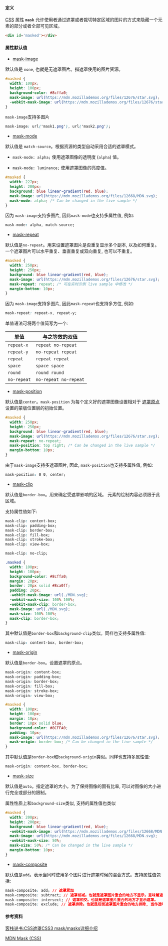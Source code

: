 #### 定义

[CSS](https://developer.mozilla.org/zh-CN/docs/Web/CSS) 属性 **`mask`** 允许使用者通过遮罩或者裁切特定区域的图片的方式来隐藏一个元素的部分或者全部可见区域。

```html
<div id='masked'></div>
```

#### 属性默认值

- [mask-image](https://developer.mozilla.org/zh-CN/docs/Web/CSS/mask-image)

默认值是 `none`, 也就是无遮罩图片。指遮罩使用的图片资源。

```css
#masked {
  width: 100px;
  height: 100px;
  background-color: #8cffa0;
  mask-image: url(https://mdn.mozillademos.org/files/12676/star.svg);
  -webkit-mask-image: url(https://mdn.mozillademos.org/files/12676/star.svg);
}
```

`mask-image`支持多图片
```css
mask-image: url('mask1.png'), url('mask2.png');
```

- [mask-mode](https://developer.mozilla.org/zh-CN/docs/Web/CSS/mask-mode)

默认值是 `match-source`。根据资源的类型自动采用合适的遮罩模式。

- `mask-mode: alpha;` 使用遮罩图像的透明度 (`alpha`) 值。

- `mask-mode: luminance;` 使用遮罩图像的亮度值。

```css
#masked {
  width: 227px;
  height: 200px;
  background: blue linear-gradient(red, blue);
  mask-image: url(https://mdn.mozillademos.org/files/12668/MDN.svg);
  mask-mode: alpha; /* Can be changed in the live sample */
}
```

因为 `mask-image`支持多图片, 因此`mask-mode`也支持多属性值, 例如:

```css
mask-mode: alpha, match-source;
```

- [mask-repeat](https://developer.mozilla.org/zh-CN/docs/Web/CSS/mask-repeat)

默认值是`no-repeat`。用来设置遮罩图片是否重复显示多个副本, 以及如何重复。一个遮罩图片可以水平重复、垂直重复或双向重复, 也可以不重复。

```css
#masked {
  width: 250px;
  height: 250px;
  background: blue linear-gradient(red, blue);
  mask-image: url(https://mdn.mozillademos.org/files/12676/star.svg);
  mask-repeat: repeat; /* 可在实时示例 live sample 中修改 */
  margin-bottom: 10px;
}
```

因为 `mask-image`支持多图片, 因此`mask-repeat`也支持多方位, 例如:

```css
mask-repeat: repeat-x, repeat-y;
```

单值语法可将两个值简写为一个:

| **单值**    | **与之等效的双值**    |
| ----------- | --------------------- |
| `repeat-x`  | `repeat no-repeat`    |
| `repeat-y`  | `no-repeat repeat`    |
| `repeat`    | `repeat repeat`       |
| `space`     | `space space`         |
| `round`     | `round round`         |
| `no-repeat` | `no-repeat no-repeat` |


- [mask-position](https://developer.mozilla.org/en-US/docs/Web/CSS/mask-position)

默认值是`center`。`mask-position` 为每个定义好的遮罩图像设置相对于 [遮罩原点](https://developer.mozilla.org/en-US/docs/Web/CSS/mask-origin) 设置的蒙版位置层的初始位置。

```css
#masked {
  width: 250px;
  height: 250px;
  background: blue linear-gradient(red, blue);
  mask-image: url(https://mdn.mozillademos.org/files/12676/star.svg);
  mask-repeat: no-repeat;
  mask-position: top right; /* Can be changed in the live sample */
  margin-bottom: 10px;
}
```

由于`mask-image`支持多遮罩图片, 因此, `mask-position`也支持多属性值, 例如:

```css
mask-position: 0 0, center;
```

- [mask-clip](https://developer.mozilla.org/en-US/docs/Web/CSS/mask-clip)

默认值是`border-box`。用来确定受遮罩影响的区域。 元素的绘制内容必须限于此区域。

支持属性值如下:

```css
mask-clip: content-box;
mask-clip: padding-box;
mask-clip: border-box;
mask-clip: fill-box;
mask-clip: stroke-box;
mask-clip: view-box;

mask-clip: no-clip;
```

```css
.masked {
  width: 100px;
  height: 100px;
  background-color: #8cffa0;
  margin: 20px;
  border: 20px solid #8ca0ff;
  padding: 20px;
  -webkit-mask-image: url(./MDN.svg);
  -webkit-mask-size: 100% 100%;
  -webkit-mask-clip: border-box;
  mask-image: url(./MDN.svg);
  mask-size: 100% 100%;
  mask-clip: border-box;
}
```

其中默认值是`border-box`和`background-clip`类似。同样也支持多属性值:

```css
mask-clip: content-box, border-box;
```

- [mask-origin](https://developer.mozilla.org/en-US/docs/Web/CSS/mask-origin)

默认值是`border-box`。设置遮罩的原点。

```css
mask-origin: content-box;
mask-origin: padding-box;
mask-origin: border-box;
mask-origin: fill-box;
mask-origin: stroke-box;
mask-origin: view-box;
```

```css
#masked {
  width: 100px;
  height: 100px;
  margin: 10px;
  border: 10px solid blue;
  background-color: #8CFFA0;
  padding: 10px;
  mask-image: url(https://mdn.mozillademos.org/files/12676/star.svg);
  mask-origin: border-box; /* Can be changed in the live sample */
}
```

其中默认值是`border-box`和`background-origin`类似。同样也支持多属性值:

```css
mask-origin: content-box, border-box;
```

- [mask-size](https://developer.mozilla.org/en-US/docs/Web/CSS/mask-size)

默认值是`auto`。指定遮罩的大小。为了保持图像的固有比率, 可以对图像的大小进行完全或部分的限制。

属性性质上和`background-size`类似, 支持的属性值也类似

```css
#masked {
  width: 200px;
  height: 200px;
  background: blue linear-gradient(red, blue);
  -webkit-mask-image: url(https://mdn.mozillademos.org/files/12668/MDN.svg);
  mask-image: url(https://mdn.mozillademos.org/files/12668/MDN.svg);
  -webkit-mask-size: 50%;
  mask-size: 50%; /* Can be changed in the live sample */
  margin-bottom: 10px;
}
```

- [mask-composite](https://developer.mozilla.org/en-US/docs/Web/CSS/mask-composite)

默认值是`add`。表示当同时使用多个图片进行遮罩时候的混合方式。支持属性值包括:

```css
mask-composite: add; // 遮罩累加
mask-composite: subtract; // 遮罩相减。也就是遮罩图片重合的地方不显示。意味着遮罩图片越多, 遮罩区域越小。
mask-composite: intersect; // 遮罩相交。也就是遮罩图片重合的地方才显示遮罩。
mask-composite: exclude; // 遮罩排除。也就是后面遮罩图片重合的地方排除, 当作透明处理。
```


#### 参考资料

[客栈说书:CSS遮罩CSS3 mask/masks详细介绍](https://www.zhangxinxu.com/wordpress/2017/11/css-css3-mask-masks/)

[MDN Mask (CSS)](https://developer.mozilla.org/zh-CN/docs/Web/CSS/mask)

